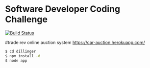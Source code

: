 # Software Developer Coding Challenge


[![Build Status](https://travis-ci.com/lucklypriyansh/software-developer-coding-challenge.svg?branch=master)](https://travis-ci.com/lucklypriyansh/software-developer-coding-challenge)


#trade rev online auction system
	https://car-auction.herokuapp.com/

```sh
$ cd dillinger
$ npm install -d
$ node app
```
